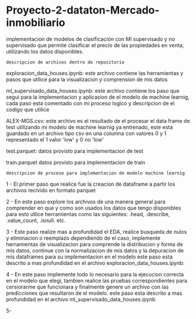 # Proyecto-2-dataton-Mercado-inmobiliario
implementacion de modelos de clasificación con Ml supervisado y no supervisado que permite clasificar el precio de las propiedades en venta, utilizando los datos disponibles.

    descripcion de archivos dentro de repositorio

exploracion_data_houses.ipynb:
este archivo contiene las herramientas y pasos que utilice para la visualizacion y comprension de mis datos

ml_supervisado_data_houses.ipynb:
este archivo contiene los paso que segui para la implementacion y aplicasion de el modelo de machine learnig, cada paso esta comentado con mi proceso logico y descripcion de el codigo que utilice

ALEX-MGS.csv:
este archivo es el resultado de el procesar el data frame de test utilizando mi modelo de machine learnig ya entrenado, este esta guardado en un archivo tipo csv en una columna con valores 0 y 1 representado el 1 valor 'low' y 0 no 'low'

test.parquet:
datos provisto para implementacion de test

train.parquet
datos provisto para implementacion de train

    descripcion de proceso para implementacion de modelo machine learnig
    
1 - El primer paso que realice fue la creacion de dataframe a partir los archivos recivido en formato parquet

2 - En este paso explore los archivos de una manera general para comprender en que y como son usados los datos que tengo disponibles para esto  utlice herramientas como las siguientes: .head, .describe, .value_count, .isnull. etc.

3 - Este paso realize mas a profundidad el EDA, realice busqueda de nulos y eliminacion o reemplazo dependiendo de el caso, implemente herramientas de visualizacion para comprende la distribucion y forma de mis datos, continue con la normalizacion de mis datos y la depuracion de mis dataframes para su implementacion en el modelo
este paso esta descrito a mas profundidad en el archivo exploracion_data_houses.ipynb:

4 - En este paso implemente todo lo necesario para la ejecucion correcta en el modelo que elegi, tambien realice las pruebas correspondientes para cersiorarme que funcionara y finalmente genere un archivo con las predicciones que resultaron de el modelo. este paso esta descrito a mas profundidad en el archivo ml_supervisado_data_houses.ipynb

5-
